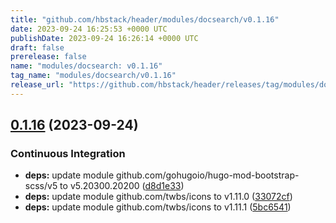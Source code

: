 ```yaml
---
title: "github.com/hbstack/header/modules/docsearch/v0.1.16"
date: 2023-09-24 16:25:53 +0000 UTC
publishDate: 2023-09-24 16:26:14 +0000 UTC
draft: false
prerelease: false
name: "modules/docsearch: v0.1.16"
tag_name: "modules/docsearch/v0.1.16"
release_url: "https://github.com/hbstack/header/releases/tag/modules/docsearch/v0.1.16"
---
```


## [0.1.16](https://github.com/hbstack/header/compare/modules/docsearch/v0.1.15...modules/docsearch/v0.1.16) (2023-09-24)


### Continuous Integration

* **deps:** update module github.com/gohugoio/hugo-mod-bootstrap-scss/v5 to v5.20300.20200 ([d8d1e33](https://github.com/hbstack/header/commit/d8d1e3398c9832a47e9bcbb44c8737f0e1eb9295))
* **deps:** update module github.com/twbs/icons to v1.11.0 ([33072cf](https://github.com/hbstack/header/commit/33072cf245580d826587ba19898bbbad66a14784))
* **deps:** update module github.com/twbs/icons to v1.11.1 ([5bc6541](https://github.com/hbstack/header/commit/5bc65412346965369643bee7ca787129c0023515))

